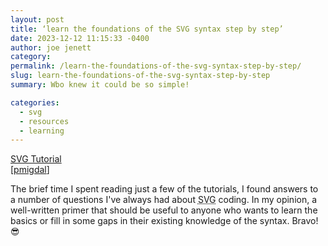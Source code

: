```yaml
---
layout: post
title: ‘learn the foundations of the SVG syntax step by step’
date: 2023-12-12 11:15:33 -0400
author: joe jenett
category: 
permalink: /learn-the-foundations-of-the-svg-syntax-step-by-step/
slug: learn-the-foundations-of-the-svg-syntax-step-by-step
summary: Wbo knew it could be so simple!

categories:
  - svg
  - resources
  - learning
---
```

<a title="SVG Tutorial - Learn how to code images in HTML with SVG" href="https://svg-tutorial.com/">SVG Tutorial</a><br>[<a href="https://pinboard.in/u:pmigdal">pmigdal</a>]
<p>
The brief time I spent reading just a few of the tutorials, I found answers to a number of questions I've always had about <abbr title="Scalable Vector Graphics">SVG</abbr> coding. In my opinion, a well-written primer that should be useful to anyone who wants to learn the basics or fill in some gaps in their existing knowledge of the syntax. Bravo! 😎
</p>
<a style="display:none;" href="https://brid.gy/publish/mastodon"><small>(cross-posted to mastodon)</small></a>